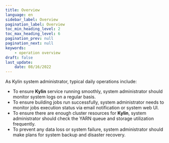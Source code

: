 ```yaml
---
title: Overview
language: en
sidebar_label: Overview
pagination_label: Overview
toc_min_heading_level: 2
toc_max_heading_level: 6
pagination_prev: null
pagination_next: null
keywords:
    - operation overview
draft: false
last_update:
    date: 08/16/2022
---
```


As Kylin system administrator, typical daily operations include:

- To ensure **Kylin** service running smoothly, system administrator should monitor system logs on a regular basis.
- To ensure building jobs run successfully, system administrator needs to monitor jobs execution status via email notification or system web UI.
- To ensure there are enough cluster resources for **Kylin**, system administrator should check the YARN queue and storage utilization frequently.
- To prevent any data loss or system failure, system administrator should make plans for system backup and disaster recovery.
